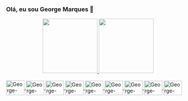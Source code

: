 ### Olá, eu sou George Marques 👋

<div align="center">
  <a href="https://github.com/george-marques">
  <img height="150em" src="https://github-readme-stats.vercel.app/api?username=george-marques&show_icons=true&theme=tokyonight&include_all_commits=true&count_private=true"/>
  <img height="150em" src="https://github-readme-stats.vercel.app/api/top-langs/?username=george-marques&layout=compact&langs_count=7&theme=dracula"/>
</div>
  
<div style="display: inline_block"><br>
  <img align="center" alt="George-Java" height="41" width="50" src="https://cdn.jsdelivr.net/gh/devicons/devicon/icons/java/java-original.svg">
  <img align="center" alt="George-JSF" height="40" width="50" src="https://neumanlab.com/wp-content/uploads/2020/07/Java-server-Faces.png">
  <img align="center" alt="George-PostgreSQL" height="40" width="50" src="https://cdn.jsdelivr.net/gh/devicons/devicon/icons/postgresql/postgresql-original.svg">
  <img align="center" alt="George-MySQL" height="40" width="50" src="https://cdn.jsdelivr.net/gh/devicons/devicon/icons/mysql/mysql-plain.svg">
  <img align="center" alt="George-HTML" height="40" width="50" src="https://cdn.jsdelivr.net/gh/devicons/devicon/icons/html5/html5-original.svg">
  <img align="center" alt="George-CSS" height="40" width="50" src="https://cdn.jsdelivr.net/gh/devicons/devicon/icons/css3/css3-original.svg">
  <img align="center" alt="George-Bootsrap" height="40" width="50" src="https://cdn.jsdelivr.net/gh/devicons/devicon/icons/bootstrap/bootstrap-original.svg">
  <img align="center" alt="George-Git" height="40" width="50" src="https://cdn.jsdelivr.net/gh/devicons/devicon/icons/git/git-original.svg">
  <img align="center" alt="George-Spring" height="40" width="50" src="https://cdn.jsdelivr.net/gh/devicons/devicon/icons/spring/spring-original.svg">
  
</div>

